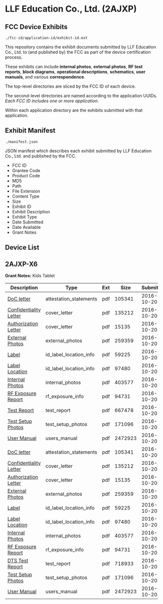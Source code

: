 # LLF Education Co., Ltd. (2AJXP)
## FCC Device Exhibits

```
./fcc-id/application-id/exhibit-id.ext
```

This repository contains the exhibit documents submitted by LLF Education Co., Ltd. to (and published by) the FCC as part of the device certification process.

These exhibits can include **internal photos**, **external photos**, **RF test reports**, **block diagrams**, **operational descriptions**, **schematics**, **user manuals**, and various **correspondence**.

The top-level directories are sliced by the FCC ID of each device.

The second-level directories are named according to the application UUIDs. *Each FCC ID includes one or more application.*

Within each application directory are the exhibits submitted with that application. 

## Exhibit Manifest

```
./manifest.json
```

JSON manifest which describes each exhibit submitted by LLF Education Co., Ltd. and published by the FCC.

- FCC ID
- Grantee Code
- Product Code
- MD5
- Path
- File Extension
- Content Type
- Size
- Exhibit ID
- Exhibit Description
- Exhibit Type
- Date Submitted
- Date Available
- Grant Notes

## Device List
## 2AJXP-X6
**Grant Notes:** Kids Tablet

| Description | Type | Ext | Size | Submitted | Available |
| ----------- | ---- | --- | ---- | --------- | --------- |
| [DoC letter](2AJXP-X6/f7c17bf0bdf73494c0c28566efdfe978/3170297.pdf) | attestation_statements | pdf | 105341 | 2016-10-20 | 2016-10-20 |
| [Confidentiality Letter](2AJXP-X6/f7c17bf0bdf73494c0c28566efdfe978/3170295.pdf) | cover_letter | pdf | 135212 | 2016-10-20 | 2016-10-20 |
| [Authorization Letter](2AJXP-X6/f7c17bf0bdf73494c0c28566efdfe978/3170296.pdf) | cover_letter | pdf | 15135 | 2016-10-20 | 2016-10-20 |
| [External Photos](2AJXP-X6/f7c17bf0bdf73494c0c28566efdfe978/3170291.pdf) | external_photos | pdf | 259359 | 2016-10-20 | 2016-10-20 |
| [Label](2AJXP-X6/f7c17bf0bdf73494c0c28566efdfe978/3170298.pdf) | id_label_location_info | pdf | 59225 | 2016-10-20 | 2016-10-20 |
| [Label Location](2AJXP-X6/f7c17bf0bdf73494c0c28566efdfe978/3170299.pdf) | id_label_location_info | pdf | 97480 | 2016-10-20 | 2016-10-20 |
| [Internal Photos](2AJXP-X6/f7c17bf0bdf73494c0c28566efdfe978/3170292.pdf) | internal_photos | pdf | 403577 | 2016-10-20 | 2016-10-20 |
| [RF Exposure Report](2AJXP-X6/f7c17bf0bdf73494c0c28566efdfe978/3170301.pdf) | rf_exposure_info | pdf | 94731 | 2016-10-20 | 2016-10-20 |
| [Test Report](2AJXP-X6/f7c17bf0bdf73494c0c28566efdfe978/3170316.pdf) | test_report | pdf | 667478 | 2016-10-20 | 2016-10-20 |
| [Test Setup Photos](2AJXP-X6/f7c17bf0bdf73494c0c28566efdfe978/3170293.pdf) | test_setup_photos | pdf | 171096 | 2016-10-20 | 2016-10-20 |
| [User Manual](2AJXP-X6/f7c17bf0bdf73494c0c28566efdfe978/3170294.pdf) | users_manual | pdf | 2472923 | 2016-10-20 | 2016-10-20 |
| [DoC letter](2AJXP-X6/87db65c55f225ad9ab8661e0e13d2488/3170297.pdf) | attestation_statements | pdf | 105341 | 2016-10-20 | 2016-10-20 |
| [Confidentiality Letter](2AJXP-X6/87db65c55f225ad9ab8661e0e13d2488/3170295.pdf) | cover_letter | pdf | 135212 | 2016-10-20 | 2016-10-20 |
| [Authorization Letter](2AJXP-X6/87db65c55f225ad9ab8661e0e13d2488/3170296.pdf) | cover_letter | pdf | 15135 | 2016-10-20 | 2016-10-20 |
| [External Photos](2AJXP-X6/87db65c55f225ad9ab8661e0e13d2488/3170291.pdf) | external_photos | pdf | 259359 | 2016-10-20 | 2016-10-20 |
| [Label](2AJXP-X6/87db65c55f225ad9ab8661e0e13d2488/3170298.pdf) | id_label_location_info | pdf | 59225 | 2016-10-20 | 2016-10-20 |
| [Label Location](2AJXP-X6/87db65c55f225ad9ab8661e0e13d2488/3170299.pdf) | id_label_location_info | pdf | 97480 | 2016-10-20 | 2016-10-20 |
| [Internal Photos](2AJXP-X6/87db65c55f225ad9ab8661e0e13d2488/3170292.pdf) | internal_photos | pdf | 403577 | 2016-10-20 | 2016-10-20 |
| [RF Exposure Report](2AJXP-X6/87db65c55f225ad9ab8661e0e13d2488/3170301.pdf) | rf_exposure_info | pdf | 94731 | 2016-10-20 | 2016-10-20 |
| [DTS Test Report](2AJXP-X6/87db65c55f225ad9ab8661e0e13d2488/3170300.pdf) | test_report | pdf | 718933 | 2016-10-20 | 2016-10-20 |
| [Test Setup Photos](2AJXP-X6/87db65c55f225ad9ab8661e0e13d2488/3170293.pdf) | test_setup_photos | pdf | 171096 | 2016-10-20 | 2016-10-20 |
| [User Manual](2AJXP-X6/87db65c55f225ad9ab8661e0e13d2488/3170294.pdf) | users_manual | pdf | 2472923 | 2016-10-20 | 2016-10-20 |
